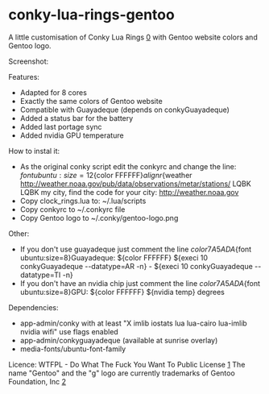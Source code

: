conky-lua-rings-gentoo
======================

A little customisation of Conky Lua Rings [0] with Gentoo website colors and Gentoo logo.

Screenshot:

Features:
* Adapted for 8 cores
* Exactly the same colors of Gentoo website
* Compatible with Guayadeque (depends on conkyGuayadeque)
* Added a status bar for the battery
* Added last portage sync
* Added nvidia GPU temperature

How to instal it:
* As the original conky script edit the conkyrc and change the line: ${font ubuntu:size=12}${color FFFFFF}${alignr}${weather http://weather.noaa.gov/pub/data/observations/metar/stations/ LQBK
LQBK my city, find the code for your city: http://weather.noaa.gov
* Copy clock_rings.lua to: ~/.lua/scripts
* Copy conkyrc to ~/.conkyrc file
* Copy Gentoo logo to ~/.conky/gentoo-logo.png

Other:
* If you don't use guayadeque just comment the line ${color 7A5ADA}${font ubuntu:size=8}Guayadeque: ${color FFFFFF} ${execi 10 conkyGuayadeque --datatype=AR -n} - ${execi 10 conkyGuayadeque --datatype=TI -n}
* If you don't have an nvidia chip just comment the line ${color 7A5ADA}${font ubuntu:size=8}GPU: ${color FFFFFF} ${nvidia temp} degrees 

Dependencies:
* app-admin/conky with at least "X imlib iostats lua lua-cairo lua-imlib nvidia wifi" use flags enabled
* app-admin/conkyguayadeque (available at sunrise overlay)
* media-fonts/ubuntu-font-family

Licence:
WTFPL - Do What The Fuck You Want To Public License [1]
The name "Gentoo" and the "g" logo are currently trademarks of Gentoo Foundation, Inc [2]

[0]: http://gnome-look.org/content/show.php/Conky+lua?content=139024
[1]: http://en.wikipedia.org/wiki/WTFPL
[2]: http://www.gentoo.org/main/en/name-logo.xml
